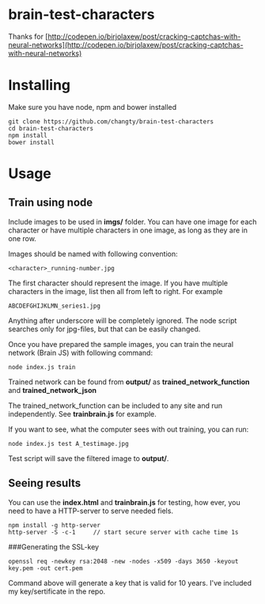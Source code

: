 # brain-test-characters
Thanks for [http://codepen.io/birjolaxew/post/cracking-captchas-with-neural-networks](http://codepen.io/birjolaxew/post/cracking-captchas-with-neural-networks)

# Installing

Make sure you have node, npm and bower installed 

```
git clone https://github.com/changty/brain-test-characters  
cd brain-test-characters   
npm install 
bower install 
```

# Usage

## Train using node 

Include images to be used in **imgs/** folder. You can have one image for each character or have multiple characters in one image, as long as they are in one row.   

Images should be named with following convention:  

```
<character>_running-number.jpg
```

The first character should represent the image. If you have multiple characters in the image, list then all from left to right. For example 

```
ABCDEFGHIJKLMN_series1.jpg
```

Anything after underscore will be completely ignored. The node script searches only for jpg-files, but that can be easily changed. 

Once you have prepared the sample images, you can train the neural network (Brain JS) with following command: 
```
node index.js train
```
Trained network can be found from **output/** as **trained_network_function** and **trained_network_json**

The trained_network_function can be included to any site and run independently. See **trainbrain.js** for example.

If you want to see, what the computer sees with out training, you can run: 
```
node index.js test A_testimage.jpg
```
Test script will save the filtered image to **output/**. 

## Seeing results
You can use the **index.html** and **trainbrain.js** for testing, how ever, you need to have a HTTP-server to serve needed fiels. 

```
npm install -g http-server 
http-server -S -c-1		// start secure server with cache time 1s
```

###Generating the SSL-key
```
openssl req -newkey rsa:2048 -new -nodes -x509 -days 3650 -keyout key.pem -out cert.pem

```
Command above will generate a key that is valid for 10 years. I've included my key/sertificate in the repo.

